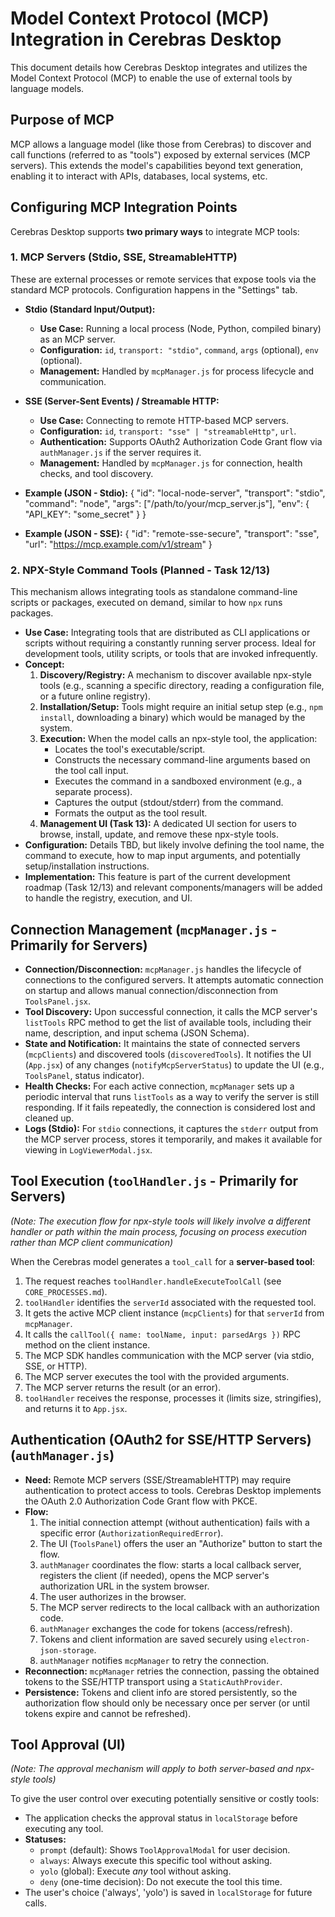 # Model Context Protocol (MCP) Integration in Cerebras Desktop

This document details how Cerebras Desktop integrates and utilizes the Model Context Protocol (MCP) to enable the use of external tools by language models.

## Purpose of MCP

MCP allows a language model (like those from Cerebras) to discover and call functions (referred to as "tools") exposed by external services (MCP servers). This extends the model's capabilities beyond text generation, enabling it to interact with APIs, databases, local systems, etc.

## Configuring MCP Integration Points

Cerebras Desktop supports **two primary ways** to integrate MCP tools:

### 1. MCP Servers (Stdio, SSE, StreamableHTTP)

These are external processes or remote services that expose tools via the standard MCP protocols. Configuration happens in the "Settings" tab.

*   **Stdio (Standard Input/Output):**
    *   **Use Case:** Running a local process (Node, Python, compiled binary) as an MCP server.
    *   **Configuration:** `id`, `transport: "stdio"`, `command`, `args` (optional), `env` (optional).
    *   **Management:** Handled by `mcpManager.js` for process lifecycle and communication.
*   **SSE (Server-Sent Events) / Streamable HTTP:**
    *   **Use Case:** Connecting to remote HTTP-based MCP servers.
    *   **Configuration:** `id`, `transport: "sse" | "streamableHttp"`, `url`.
    *   **Authentication:** Supports OAuth2 Authorization Code Grant flow via `authManager.js` if the server requires it.
    *   **Management:** Handled by `mcpManager.js` for connection, health checks, and tool discovery.

*   **Example (JSON - Stdio):**
        {
          "id": "local-node-server",
          "transport": "stdio",
          "command": "node",
          "args": ["/path/to/your/mcp_server.js"],
          "env": { "API_KEY": "some_secret" }
        }

*   **Example (JSON - SSE):**
        {
          "id": "remote-sse-secure",
          "transport": "sse",
          "url": "https://mcp.example.com/v1/stream"
        }

### 2. NPX-Style Command Tools (Planned - Task 12/13)

This mechanism allows integrating tools as standalone command-line scripts or packages, executed on demand, similar to how `npx` runs packages.

*   **Use Case:** Integrating tools that are distributed as CLI applications or scripts without requiring a constantly running server process. Ideal for development tools, utility scripts, or tools that are invoked infrequently.
*   **Concept:**
    1.  **Discovery/Registry:** A mechanism to discover available npx-style tools (e.g., scanning a specific directory, reading a configuration file, or a future online registry).
    2.  **Installation/Setup:** Tools might require an initial setup step (e.g., `npm install`, downloading a binary) which would be managed by the system.
    3.  **Execution:** When the model calls an npx-style tool, the application:
        *   Locates the tool's executable/script.
        *   Constructs the necessary command-line arguments based on the tool call input.
        *   Executes the command in a sandboxed environment (e.g., a separate process).
        *   Captures the output (stdout/stderr) from the command.
        *   Formats the output as the tool result.
    4.  **Management UI (Task 13):** A dedicated UI section for users to browse, install, update, and remove these npx-style tools.
*   **Configuration:** Details TBD, but likely involve defining the tool name, the command to execute, how to map input arguments, and potentially setup/installation instructions.
*   **Implementation:** This feature is part of the current development roadmap (Task 12/13) and relevant components/managers will be added to handle the registry, execution, and UI.

## Connection Management (`mcpManager.js` - Primarily for Servers)

*   **Connection/Disconnection:** `mcpManager.js` handles the lifecycle of connections to the configured servers. It attempts automatic connection on startup and allows manual connection/disconnection from `ToolsPanel.jsx`.
*   **Tool Discovery:** Upon successful connection, it calls the MCP server's `listTools` RPC method to get the list of available tools, including their name, description, and input schema (JSON Schema).
*   **State and Notification:** It maintains the state of connected servers (`mcpClients`) and discovered tools (`discoveredTools`). It notifies the UI (`App.jsx`) of any changes (`notifyMcpServerStatus`) to update the UI (e.g., `ToolsPanel`, status indicator).
*   **Health Checks:** For each active connection, `mcpManager` sets up a periodic interval that runs `listTools` as a way to verify the server is still responding. If it fails repeatedly, the connection is considered lost and cleaned up.
*   **Logs (Stdio):** For `stdio` connections, it captures the `stderr` output from the MCP server process, stores it temporarily, and makes it available for viewing in `LogViewerModal.jsx`.

## Tool Execution (`toolHandler.js` - Primarily for Servers)

*(Note: The execution flow for npx-style tools will likely involve a different handler or path within the main process, focusing on process execution rather than MCP client communication)*

When the Cerebras model generates a `tool_call` for a **server-based tool**:

1.  The request reaches `toolHandler.handleExecuteToolCall` (see `CORE_PROCESSES.md`).
2.  `toolHandler` identifies the `serverId` associated with the requested tool.
3.  It gets the active MCP client instance (`mcpClients`) for that `serverId` from `mcpManager`.
4.  It calls the `callTool({ name: toolName, input: parsedArgs })` RPC method on the client instance.
5.  The MCP SDK handles communication with the MCP server (via stdio, SSE, or HTTP).
6.  The MCP server executes the tool with the provided arguments.
7.  The MCP server returns the result (or an error).
8.  `toolHandler` receives the response, processes it (limits size, stringifies), and returns it to `App.jsx`.

## Authentication (OAuth2 for SSE/HTTP Servers) (`authManager.js`)

*   **Need:** Remote MCP servers (SSE/StreamableHTTP) may require authentication to protect access to tools. Cerebras Desktop implements the OAuth 2.0 Authorization Code Grant flow with PKCE.
*   **Flow:**
    1.  The initial connection attempt (without authentication) fails with a specific error (`AuthorizationRequiredError`).
    2.  The UI (`ToolsPanel`) offers the user an "Authorize" button to start the flow.
    3.  `authManager` coordinates the flow: starts a local callback server, registers the client (if needed), opens the MCP server's authorization URL in the system browser.
    4.  The user authorizes in the browser.
    5.  The MCP server redirects to the local callback with an authorization code.
    6.  `authManager` exchanges the code for tokens (access/refresh).
    7.  Tokens and client information are saved securely using `electron-json-storage`.
    8.  `authManager` notifies `mcpManager` to retry the connection.
*   **Reconnection:** `mcpManager` retries the connection, passing the obtained tokens to the SSE/HTTP transport using a `StaticAuthProvider`.
*   **Persistence:** Tokens and client info are stored persistently, so the authorization flow should only be necessary once per server (or until tokens expire and cannot be refreshed).

## Tool Approval (UI)

*(Note: The approval mechanism will apply to both server-based and npx-style tools)*

To give the user control over executing potentially sensitive or costly tools:

*   The application checks the approval status in `localStorage` before executing any tool.
*   **Statuses:**
    *   `prompt` (default): Shows `ToolApprovalModal` for user decision.
    *   `always`: Always execute this specific tool without asking.
    *   `yolo` (global): Execute *any* tool without asking.
    *   `deny` (one-time decision): Do not execute the tool this time.
*   The user's choice ('always', 'yolo') is saved in `localStorage` for future calls.